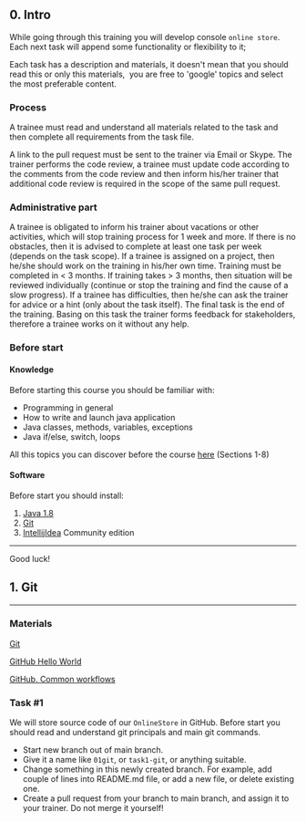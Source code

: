 ## 0. Intro

While going through this training you will develop console `online store`. Each next task will append some functionality or flexibility to it; 

Each task has a description and materials, it doesn't mean that you should read this or only this materials,
 you are free to 'google' topics and select the most preferable content.
 
### Process 
A trainee must read and understand all materials related to the task and then complete all requirements from the task file.

A link to the pull request must be sent to the trainer via Email or Skype. 
The trainer performs the code review, a trainee must update code according to the comments from 
the code review and then inform his/her trainer that additional code review is required in the 
scope of the same pull request. 

### Administrative part
A trainee is obligated to inform his trainer about vacations or other activities, which will stop training process for 1 week and more. If there is no obstacles, then it is advised to complete at least one task per week (depends on the task scope). If a trainee is assigned on a project, then he/she should work on the training in his/her own time. Training must be completed in < 3 months. If training takes > 3 months, then situation will be reviewed individually (continue or stop the training and find the cause of a slow progress). 
If a trainee has difficulties, then he/she can ask the trainer for advice or a hint (only about the task itself). The final task is the end of the training. Basing on this task the trainer forms feedback for stakeholders, therefore a trainee works on it without any help. 

### Before start

#### Knowledge

Before starting this course you should be familiar with:

- Programming in general
- How to write and launch java application
- Java classes, methods, variables, exceptions
- Java if/else, switch, loops 

All this topics you can discover before the course [here](https://www.homeandlearn.co.uk/java/java.html) (Sections 1-8) 

#### Software

Before start you should install:

1. [Java 1.8](https://www.oracle.com/java/technologies/javase-jdk8-downloads.html)
2. [Git](https://git-scm.com/)
3. [IntellijIdea](https://www.jetbrains.com/idea/) Community edition

----
Good luck! 

## 1. Git

----
### Materials

[Git](https://git-scm.com/doc)

[GitHub Hello World](https://guides.github.com/activities/hello-world/)

[GitHub. Common workflows](https://drive.google.com/file/d/1ScaBHdoBatP-MaWqqvTmBeuO\_A7nyhJ4/view?usp=sharing)



### Task #1

We will store source code of our `OnlineStore` in GitHub. Before start you should read and 
understand git principals and main git commands.

- Start new branch out of main branch.
- Give it a name like `01git`, or `task1-git`, or anything suitable.
- Change something in this newly created branch. For example, add couple of lines into README.md file, or add a new file, or delete existing one.
- Create a pull request from your branch to main branch, and assign it to your trainer. 
Do not merge it yourself!
